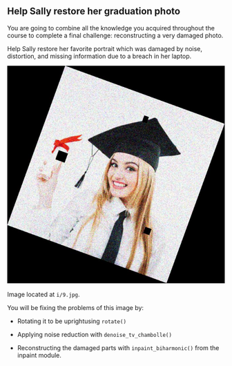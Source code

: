 ## Help Sally restore her graduation photo

You are going to combine all the knowledge you acquired throughout the course to complete a final challenge: reconstructing a very damaged photo.

Help Sally restore her favorite portrait which was damaged by noise, distortion, and missing information due to a breach in her laptop.

![Sally damaged picture](i/9.jpg)

Image located at `i/9.jpg`.

<!-- Sally's damaged portrait is already loaded as `damaged_image`. -->

You will be fixing the problems of this image by:

- Rotating it to be uprightusing `rotate()`

- Applying noise reduction with `denoise_tv_chambolle()`

- Reconstructing the damaged parts with `inpaint_biharmonic()` from the inpaint module.

<!-- `show_image()` is already preloaded. -->
<!-- 
### Instructions

- Import the necessary module to apply restoration on the image.

- Rotate the image by calling the function `rotate()`.

- Use the _chambolle_ algorithm to remove the noise from the image.

- With the mask provided, use the _biharmonic_ method to restore the missing parts of the image and obtain the final image.
 -->